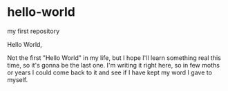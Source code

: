 # hello-world
my first repository

Hello World,

Not the first "Hello World" in my life, but I hope I'll learn something real this time, so it's gonna be the last one.
I'm writing it right here, so in few moths or years I could come back to it and see if I have kept my word I gave to myself. 
